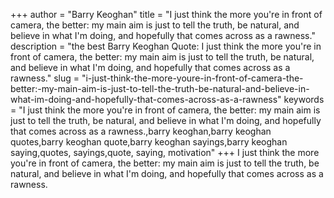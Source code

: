 +++
author = "Barry Keoghan"
title = "I just think the more you're in front of camera, the better: my main aim is just to tell the truth, be natural, and believe in what I'm doing, and hopefully that comes across as a rawness."
description = "the best Barry Keoghan Quote: I just think the more you're in front of camera, the better: my main aim is just to tell the truth, be natural, and believe in what I'm doing, and hopefully that comes across as a rawness."
slug = "i-just-think-the-more-youre-in-front-of-camera-the-better:-my-main-aim-is-just-to-tell-the-truth-be-natural-and-believe-in-what-im-doing-and-hopefully-that-comes-across-as-a-rawness"
keywords = "I just think the more you're in front of camera, the better: my main aim is just to tell the truth, be natural, and believe in what I'm doing, and hopefully that comes across as a rawness.,barry keoghan,barry keoghan quotes,barry keoghan quote,barry keoghan sayings,barry keoghan saying,quotes, sayings,quote, saying, motivation"
+++
I just think the more you're in front of camera, the better: my main aim is just to tell the truth, be natural, and believe in what I'm doing, and hopefully that comes across as a rawness.
